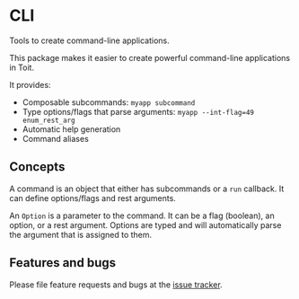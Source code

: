 # CLI

Tools to create command-line applications.

This package makes it easier to create powerful command-line applications in Toit.

It provides:
* Composable subcommands: `myapp subcommand`
* Type options/flags that parse arguments: `myapp --int-flag=49 enum_rest_arg`
* Automatic help generation
* Command aliases

## Concepts
A command is an object that either has subcommands or a `run` callback. It can
define options/flags and rest arguments.

An `Option` is a parameter to the command. It can be a flag (boolean), an option, or
a rest argument. Options are typed and will automatically parse the argument that is
assigned to them.

## Features and bugs

Please file feature requests and bugs at the [issue tracker][tracker].

[tracker]: https://github.com/toitlang/pkg-cli/issues
